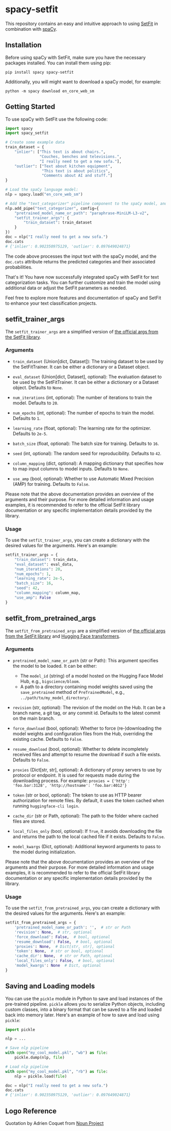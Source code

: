 # spacy-setfit

This repository contains an easy and intuitive approach to using [SetFit](https://github.com/huggingface/setfit) in combination with [spaCy](https://github.com/explosion/spaCy).

## Installation

Before using spaCy with SetFit, make sure you have the necessary packages installed. You can install them using pip:

```
pip install spacy spacy-setfit
```

Additionally, you will might want to download a spaCy model, for example:

```
python -m spacy download en_core_web_sm
```

## Getting Started

To use spaCy with SetFit use the following code:

```python
import spacy
import spacy_setfit

# Create some example data
train_dataset = {
    "inlier": ["This text is about chairs.",
               "Couches, benches and televisions.",
               "I really need to get a new sofa."],
    "outlier": ["Text about kitchen equipment",
                "This text is about politics",
                "Comments about AI and stuff."]
}

# Load the spaCy language model:
nlp = spacy.load("en_core_web_sm")

# Add the "text_categorizer" pipeline component to the spaCy model, and configure it with SetFit parameters:
nlp.add_pipe("text_categorizer", config={
    "pretrained_model_name_or_path": "paraphrase-MiniLM-L3-v2",
    "setfit_trainer_args": {
        "train_dataset": train_dataset
    }
})
doc = nlp("I really need to get a new sofa.")
doc.cats
# {'inlier': 0.902350975129, 'outlier': 0.097649024871}
```

The code above processes the input text with the spaCy model, and the `doc.cats` attribute returns the predicted categories and their associated probabilities.

That's it! You have now successfully integrated spaCy with SetFit for text categorization tasks. You can further customize and train the model using additional data or adjust the SetFit parameters as needed.

Feel free to explore more features and documentation of spaCy and SetFit to enhance your text classification projects.

## setfit_trainer_args

The `setfit_trainer_args` are a simplified version of [the official args from the SetFit library](https://github.com/huggingface/setfit#training-a-setfit-model).

### Arguments

- `train_dataset` (Union[dict, Dataset]): The training dataset to be used by the SetFitTrainer. It can be either a dictionary or a Dataset object.

- `eval_dataset` (Union[dict, Dataset], optional): The evaluation dataset to be used by the SetFitTrainer. It can be either a dictionary or a Dataset object. Defaults to `None`.

- `num_iterations` (int, optional): The number of iterations to train the model. Defaults to `20`.

- `num_epochs` (int, optional): The number of epochs to train the model. Defaults to `1`.

- `learning_rate` (float, optional): The learning rate for the optimizer. Defaults to `2e-5`.

- `batch_size` (float, optional): The batch size for training. Defaults to `16`.

- `seed` (int, optional): The random seed for reproducibility. Defaults to `42`.

- `column_mapping` (dict, optional): A mapping dictionary that specifies how to map input columns to model inputs. Defaults to `None`.

- `use_amp` (bool, optional): Whether to use Automatic Mixed Precision (AMP) for training. Defaults to `False`.

Please note that the above documentation provides an overview of the arguments and their purpose. For more detailed information and usage examples, it is recommended to refer to the official SetFit library documentation or any specific implementation details provided by the library.

### Usage

To use the `setfit_trainer_args`, you can create a dictionary with the desired values for the arguments. Here's an example:

```python
setfit_trainer_args = {
    "train_dataset": train_data,
    "eval_dataset": eval_data,
    "num_iterations": 20,
    "num_epochs": 1,
    "learning_rate": 2e-5,
    "batch_size": 16,
    "seed": 42,
    "column_mapping": column_map,
    "use_amp": False
}
```

## setfit_from_pretrained_args

The `setfit_from_pretrained_args` are a simplified version of [the official args from the SetFit library](https://github.com/huggingface/setfit#training-a-setfit-model) and [Hugging Face transformers](https://huggingface.co/docs/transformers/main_classes/model#transformers.PreTrainedModel.from_pretrained).

### Arguments

- `pretrained_model_name_or_path` (str or Path): This argument specifies the model to be loaded. It can be either:
  - The `model_id` (string) of a model hosted on the Hugging Face Model Hub, e.g., `bigscience/bloom`.
  - A path to a directory containing model weights saved using the `save_pretrained` method of `PreTrainedModel`, e.g., `../path/to/my_model_directory/`.

- `revision` (str, optional): The revision of the model on the Hub. It can be a branch name, a git tag, or any commit id. Defaults to the latest commit on the main branch.

- `force_download` (bool, optional): Whether to force (re-)downloading the model weights and configuration files from the Hub, overriding the existing cache. Defaults to `False`.

- `resume_download` (bool, optional): Whether to delete incompletely received files and attempt to resume the download if such a file exists. Defaults to `False`.

- `proxies` (Dict[str, str], optional): A dictionary of proxy servers to use by protocol or endpoint. It is used for requests made during the downloading process. For example: `proxies = {'http': 'foo.bar:3128', 'http://hostname': 'foo.bar:4012'}`

- `token` (str or bool, optional): The token to use as HTTP bearer authorization for remote files. By default, it uses the token cached when running `huggingface-cli login`.

- `cache_dir` (str or Path, optional): The path to the folder where cached files are stored.

- `local_files_only` (bool, optional): If `True`, it avoids downloading the file and returns the path to the local cached file if it exists. Defaults to `False`.

- `model_kwargs` (Dict, optional): Additional keyword arguments to pass to the model during initialization.

Please note that the above documentation provides an overview of the arguments and their purpose. For more detailed information and usage examples, it is recommended to refer to the official SetFit library documentation or any specific implementation details provided by the library.

### Usage

To use the `setfit_from_pretrained_args`, you can create a dictionary with the desired values for the arguments. Here's an example:

```python
setfit_from_pretrained_args = {
    'pretrained_model_name_or_path': '',  # str or Path
    'revision': None,  # str, optional
    'force_download': False,  # bool, optional
    'resume_download': False,  # bool, optional
    'proxies': None,  # Dict[str, str], optional
    'token': None,  # str or bool, optional
    'cache_dir': None,  # str or Path, optional
    'local_files_only': False,  # bool, optional
    'model_kwargs': None  # Dict, optional
}
```

## Saving and Loading models

You can use the `pickle` module in Python to save and load instances of the pre-trained pipeline. `pickle` allows you to serialize Python objects, including custom classes, into a binary format that can be saved to a file and loaded back into memory later. Here's an example of how to save and load using `pickle`:

```python
import pickle

nlp = ...

# Save nlp pipeline
with open("my_cool_model.pkl", "wb") as file:
    pickle.dump(nlp, file)

# Load nlp pipeline
with open("my_cool_model.pkl", "rb") as file:
    nlp = pickle.load(file)

doc = nlp("I really need to get a new sofa.")
doc.cats
# {'inlier': 0.902350975129, 'outlier': 0.097649024871}
```

## Logo Reference

Quotation by Adrien Coquet from <a href="https://thenounproject.com/browse/icons/term/quotation/" target="_blank" title="quotation Icons">Noun Project</a>
